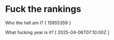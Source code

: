 # Fuck the rankings

Who the hell am I?
{ 15955359 }

What fucking year is it?
[ 2025-04-06T07:10:00Z ]
